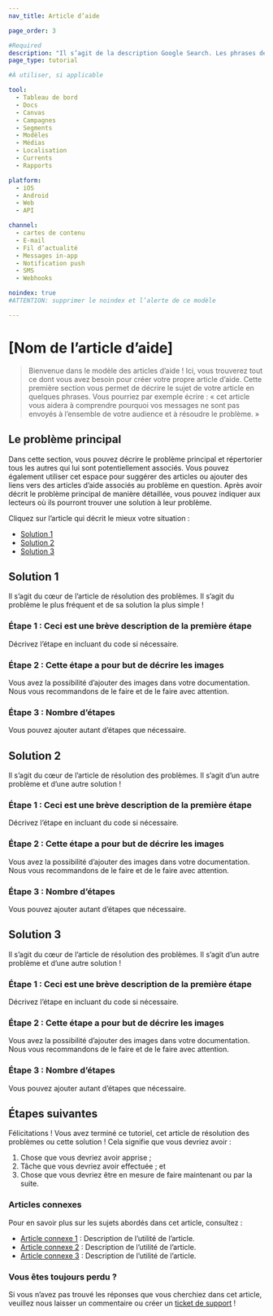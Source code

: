```yaml
---
nav_title: Article d’aide

page_order: 3

#Required
description: "Il s’agit de la description Google Search. Les phrases de plus de 160 caractères seront tronquées… soyez concis !"
page_type: tutorial

#À utiliser, si applicable

tool:
  - Tableau de bord
  - Docs
  - Canvas
  - Campagnes
  - Segments
  - Modèles
  - Médias
  - Localisation
  - Currents
  - Rapports

platform:
  - iOS
  - Android
  - Web
  - API

channel:
  - cartes de contenu
  - E-mail
  - Fil d’actualité
  - Messages in-app
  - Notification push
  - SMS
  - Webhooks

noindex: true
#ATTENTION: supprimer le noindex et l’alerte de ce modèle

---
```


# [Nom de l’article d’aide]

> Bienvenue dans le modèle des articles d’aide ! Ici, vous trouverez tout ce dont vous avez besoin pour créer votre propre article d’aide. Cette première section vous permet de décrire le sujet de votre article en quelques phrases. Vous pourriez par exemple écrire : « cet article vous aidera à comprendre pourquoi vos messages ne sont pas envoyés à l’ensemble de votre audience et à résoudre le problème. »

## Le problème principal

Dans cette section, vous pouvez décrire le problème principal et répertorier tous les autres qui lui sont potentiellement associés. Vous pouvez également utiliser cet espace pour suggérer des articles ou ajouter des liens vers des articles d’aide associés au problème en question. Après avoir décrit le problème principal de manière détaillée, vous pouvez indiquer aux lecteurs où ils pourront trouver une solution à leur problème.

Cliquez sur l’article qui décrit le mieux votre situation :
- [Solution 1](#solution-1)
- [Solution 2](#solution-2)
- [Solution 3](#solution-3)

## Solution 1

Il s’agit du cœur de l’article de résolution des problèmes. Il s’agit du problème le plus fréquent et de sa solution la plus simple !

### Étape 1 : Ceci est une brève description de la première étape

Décrivez l’étape en incluant du code si nécessaire.

### Étape 2 : Cette étape a pour but de décrire les images

Vous avez la possibilité d’ajouter des images dans votre documentation. Nous vous recommandons de le faire et de le faire avec attention.

### Étape 3 : Nombre d’étapes

Vous pouvez ajouter autant d’étapes que nécessaire.

## Solution 2

Il s’agit du cœur de l’article de résolution des problèmes. Il s’agit d’un autre problème et d’une autre solution !

### Étape 1 : Ceci est une brève description de la première étape

Décrivez l’étape en incluant du code si nécessaire.

### Étape 2 : Cette étape a pour but de décrire les images

Vous avez la possibilité d’ajouter des images dans votre documentation. Nous vous recommandons de le faire et de le faire avec attention.

### Étape 3 : Nombre d’étapes

Vous pouvez ajouter autant d’étapes que nécessaire.

## Solution 3

Il s’agit du cœur de l’article de résolution des problèmes. Il s’agit d’un autre problème et d’une autre solution !

### Étape 1 : Ceci est une brève description de la première étape

Décrivez l’étape en incluant du code si nécessaire.

### Étape 2 : Cette étape a pour but de décrire les images

Vous avez la possibilité d’ajouter des images dans votre documentation. Nous vous recommandons de le faire et de le faire avec attention.

### Étape 3 : Nombre d’étapes

Vous pouvez ajouter autant d’étapes que nécessaire.

## Étapes suivantes

Félicitations ! Vous avez terminé ce tutoriel, cet article de résolution des problèmes ou cette solution ! Cela signifie que vous devriez avoir :
1. Chose que vous devriez avoir apprise ;
2. Tâche que vous devriez avoir effectuée ; et
3. Chose que vous devriez être en mesure de faire maintenant ou par la suite.

### Articles connexes

Pour en savoir plus sur les sujets abordés dans cet article, consultez :
- [Article connexe 1](#solution-1) : Description de l’utilité de l’article.
- [Article connexe 2](#solution-2) : Description de l’utilité de l’article.
- [Article connexe 3](#solution-3) : Description de l’utilité de l’article.

### Vous êtes toujours perdu ?

Si vous n’avez pas trouvé les réponses que vous cherchiez dans cet article, veuillez nous laisser un commentaire ou créer un [ticket de support][support] !

[support]: {{site.baseurl}}/braze_support/